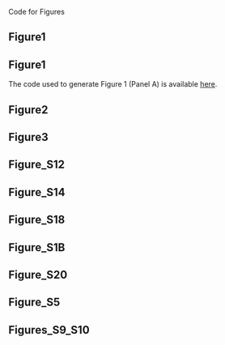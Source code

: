 Code for Figures


## Figure1

## Figure1
The code used to generate Figure 1 (Panel A) is available [here](Figure1/silene-figs-v02.Rmd).


## Figure2

## Figure3

## Figure_S12

## Figure_S14

## Figure_S18

## Figure_S1B

## Figure_S20

## Figure_S5

## Figures_S9_S10